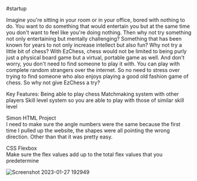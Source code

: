 #startup

Imagine you're sitting in your room or in your office, bored with nothing to do. You want to do something that would entertain you but at the same time you don't want to feel like you're doing nothing. Then why not try something not only entertaining but mentally challenging? Something that has been known for years to not only increase intellect but also fun? Why not try a little bit of chess? With EzChess, chess would not be limited to being purly just a physical board game but a virtual, portable game as well. And don't worry, you don't need to find someone to play it with. You can play with complete random strangers over the internet. So no need to stress over trying to find someone who also enjoys playing a good old fashion game of chess. So why not give EzChess a try?

Key Features:
Being able to play chess
Matchmaking system with other players
Skill level system so you are able to play with those of similar skill level

Simon HTML Project  
I need to make sure the angle numbers were the same because the first time I pulled up the website, the shapes were all pointing the wrong direction. Other than that it was pretty easy.

CSS Flexbox  
Make sure the flex values add up to the total flex values that you predetermine 

![Screenshot 2023-01-27 192949](https://user-images.githubusercontent.com/112604068/215238737-d28caf47-ad64-45ac-aa27-4d36a183e6d2.png)
